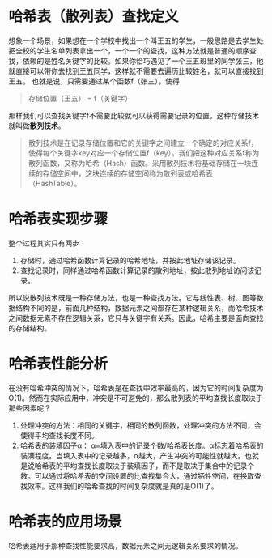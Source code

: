 # 哈希表（散列表）查找定义
想象一个场景，如果想在一个学校中找出一个叫王五的学生，一般思路是去学生处把全校的学生名单列表拿出一个，一个一个的查找，这种方法就是普通的顺序查找，依赖的是姓名关键字的比较。如果你恰巧遇见了一个王五班里的同学张三，他就直接可以带你去找到王五同学，这样就不需要去遍历比较姓名，就可以直接找到王五。
也就是说，只需要通过某个函数f（张三），使得
> 存储位置（王五） = f（关键字）

那样我们可以查找关键字f不需要比较就可以获得需要记录的位置，这种存储技术就叫做**散列技术**。
> 散列技术是在记录存储位置和它的关键字之间建立一个确定的对应关系f，使得每个关键字key对应一个存储位置f（key）。我们把这种对应关系f称为散列函数，又称为哈希（Hash）函数。采用散列技术将基础存储在一块连续的存储空间中，这块连续的存储空间称为散列表或哈希表（HashTable）。

# 哈希表实现步骤
整个过程其实只有两步：
1. 存储时，通过哈希函数计算记录的哈希地址，并按此地址存储该记录。
2. 查找记录时，同样通过哈希函数计算记录的散列地址，按此散列地址访问该记录。

所以说散列技术既是一种存储方法，也是一种查找方法。它与线性表、树、图等数据结构不同的是，前面几种结构，数据元素之间都存在某种逻辑关系，而哈希技术之间数据元素不存在逻辑关系，它只与关键字有关系。因此，哈希主要是面向查找的存储结构。

# 哈希表性能分析
在没有哈希冲突的情况下，哈希表是在查找中效率最高的，因为它的时间复杂度为O(1)。然而在实际应用中，冲突是不可避免的，那么散列表的平均查找长度取决于那些因素呢？
1. 处理冲突的方法：相同的关键字，相同的散列函数，处理冲突的方法不同，会使得平均查找长度不同。
2. 哈希表的装填因子α： α=填入表中的记录个数/哈希表长度。α标志着哈希表的装满程度。当填入表中的记录越多，α越大，产生冲突的可能性就越大。也就是说哈希表的平均查找长度取决于装填因子，而不是取决于集合中的记录个数。可以通过将哈希表的空间设置的比查找集合大，通过牺牲空间，在换取查找效率。这样我们的哈希查找的时间复杂度就是真的是O(1)了。

# 哈希表的应用场景
哈希表适用于那种查找性能要求高，数据元素之间无逻辑关系要求的情况。